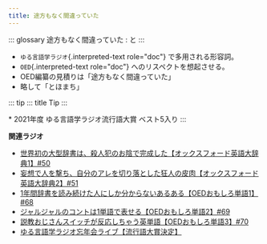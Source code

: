 ```yaml
---
title: 途方もなく間違っていた
---
```


::: glossary
途方もなく間違っていた : と
:::

-   `ゆる言語学ラジオ`{.interpreted-text role="doc"}
    で多用される形容詞。
-   `OED`{.interpreted-text role="doc"} へのリスペクトを想起させる。
-   OED編纂の見積りは「途方もなく間違っていた」
-   略して「とほまち」

::: tip
::: title
Tip
:::

\* 2021年度 ゆる言語学ラジオ流行語大賞 ベスト5入り
:::

**関連ラジオ**

-   [世界初の大型辞書は、殺人犯のお陰で完成した【オックスフォード英語大辞典1】#50](https://www.youtube.com/watch?v=e11Q7m-45Cc)
-   [妄想で人を撃ち、自分のアレを切り落とした狂人の皮肉【オックスフォード英語大辞典2】#51](https://www.youtube.com/watch?v=O9dMmofn7JU)
-   [1年間辞書を読み続けた人にしか分からないあるある【OEDおもしろ単語1】#68](https://www.youtube.com/watch?v=b5-G9dzdLzI)
-   [ジャルジャルのコントは1単語で表せる【OEDおもしろ単語2】#69](https://www.youtube.com/watch?v=WffHr9ypGsw)
-   [説教おじさんスイッチが反応しちゃう英単語【OEDおもしろ単語3】#70](https://www.youtube.com/watch?v=-d742iuB7L0)
-   [ゆる言語学ラジオ忘年会ライブ【流行語大賞決定】](https://www.youtube.com/watch?v=poT4BzX7e_Q)
